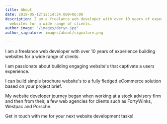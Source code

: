 ```yaml
---
title: About
date: 2019-05-12T12:14:34.000+06:00
description: I am a freelance web developer with over 10 years of experience building
  websites for a wide range of clients.
author_image: "/images/deryn.jpg"
author_signature: images/about/signature.png

---
```

I am a freelance web developer with over 10 years of experience building websites for a wide range of clients.

I am passionate about building engaging website's that captivate a users experience.

I can build simple brochure website's to a fully fledged eCommerce solution based on your project brief.

My website developer journey began when working at a stock advisory firm and then from their, a few web agencies for clients such as FortyWinks, Westpac and Porsche.

Get in touch with me for your next website development tasks!